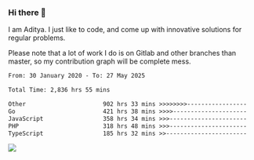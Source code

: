 ### Hi there 👋

I am Aditya. I just like to code, and come up with innovative solutions for regular problems.

Please note that a lot of work I do is on Gitlab and other branches than master, so my contribution graph will be complete mess.

<!--START_SECTION:waka-->

```txt
From: 30 January 2020 - To: 27 May 2025

Total Time: 2,836 hrs 55 mins

Other                      902 hrs 33 mins >>>>>>>>-----------------   31.81 %
Go                         421 hrs 38 mins >>>>---------------------   14.86 %
JavaScript                 358 hrs 34 mins >>>----------------------   12.64 %
PHP                        318 hrs 48 mins >>>----------------------   11.24 %
TypeScript                 185 hrs 32 mins >>-----------------------   06.54 %
```

<!--END_SECTION:waka-->

![](https://komarev.com/ghpvc/?username=BrainBuzzer)
